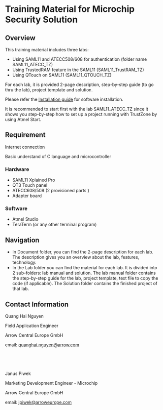 # Training Material for Microchip Security Solution  

## Overview

This training material includes three labs: 

* Using SAML11 and ATECC508/608 for authentication (folder name SAML11_ATECC_TZ)
* Using TrustedRAM feature in the SAML11 (SAML11_TrustRAM_TZ)
* Using  QTouch on SAML11 (SAML11_QTOUCH_TZ)

 For each lab, it is provided 2-page description, step-by-step guide (to go thru the lab), project template and solution.   

Please refer the [Installation guide](https://github.com/HaiQNguyen/MCPSecurityWorkshop/blob/master/Installation%20guide%20-%20README%20FIRST.pdf) for software installation.  

It is recommended to start first with the lab SAML11_ATECC_TZ since it shows you step-by-step how to set up a project running with TrustZone by using Atmel Start.

## Requirement 

Internet connection

Basic understand of C language and microcontroller

### Hardware

* SAML11 Xplained Pro
* QT3 Touch panel
* ATECC608/508 (2 provisioned parts )
* Adapter board

### Software

* Atmel Studio
* TeraTerm (or any other terminal program)

## Navigation

*  In Document folder, you can find the 2-page description for each lab. The description gives you an overview about the lab, features, technology. 
* In the Lab folder you can find the material for each lab. It is divided into 2 sub-folders: lab manual and solution. The lab manual folder contains the step-by-step guide for the lab, project template, text file to copy the code (if applicable). The Solution folder contains the finished project of that lab.    

## Contact Information 

Quang Hai Nguyen

Field Application Engineer  

Arrow Central Europe GmbH  

email: quanghai.nguyen@arrow.com

&nbsp;

&nbsp; 

Janus Piwek  

Marketing Development Engineer - Microchip

Arrow Central Europe GmbH  

email: jpiwek@arroweurope.com  



